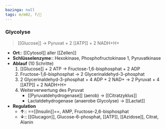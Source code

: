 ```yaml
---
bazinga: null
tags: m/m02, f/🧪
---
```

### Glycolyse
> [[Glucose]] → Pyruvat + 2 [[ATP]] + 2 NADH+H+
- **Ort**:: [[Cytosol]] aller [[Zellen]]
- **Schlüsselenzyme**:: Hexokinase, Phosphofructokinase 1, Pyruvatkinase
- **Ablauf** (10 Schritte)
	1. [[Glucose]] + 2 ATP → Fructose-1,6-bisphosphat + 2 ADP
	2. Fructose-1,6-bisphosphat → 2 Glycerinaldehyd-3-phosphat
	3. 2 Glycerinaldehyd-3-phosphat + 4 ADP + 2 NAD+ → 2 Pyruvat + 4 [[ATP]] + 2 NADH+H+
	4. Weiterverwertung des Pyruvat
		- [[Pyruvatdehydrogenase]] (aerob) → [[Citratzyklus]]
		- Lactatdehydrogenase (anaerobe Glycolyse) → [[Lactat]]
- **Regulation**
	- **↑**:: ==[[Insulin]]==, AMP, Fructose-2,6-bisphosphat
	- **↓**:: [[Glucagon]], Glucose-6-phosphat, [[ATP]], [[Azidose]], Citrat, Alanin